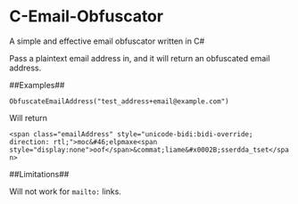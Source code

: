 # C-Email-Obfuscator
A simple and effective email obfuscator written in C#

Pass a plaintext email address in, and it will return an obfuscated email address.


##Examples##

`ObfuscateEmailAddress("test_address+email@example.com")`

Will return

`<span class="emailAddress" style="unicode-bidi:bidi-override; direction: rtl;">moc&#46;elpmaxe<span style="display:none">oof</span>&commat;liame&#x0002B;sserdda_tset</span>`

##Limitations##

Will not work for `mailto:` links.
